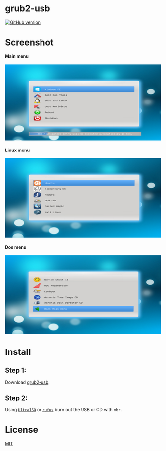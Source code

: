 # grub2-usb
[![GitHub version](https://badge.fury.io/gh/torn4dom4n%2Fgrub2-usb.svg)](https://badge.fury.io/gh/torn4dom4n%2Fgrub2-usb)

# Screenshot

#### Main menu
![Main menu](./screenshot/main-menu.png)

#### Linux menu
![Linux menu](./screenshot/linux-menu.png)

#### Dos menu
![Dos menu](./screenshot/dos-menu.png)

# Install

## Step 1:
Download [grub2-usb](https://github.com/torn4dom4n/grub2-usb/releases).

## Step 2:
Using [`UltraISO`](https://www.ezbsystems.com/ultraiso/) or [`rufus`](https://rufus.akeo.ie/) burn out the USB or CD with `mbr`.

# License
[MIT](./LICENSE.md)
